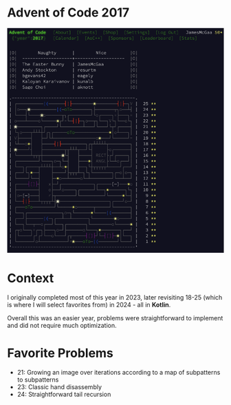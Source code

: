 # Advent of Code 2017

![AOC Image](2017stars.png)
# Context

I originally completed most of this year in 2023, later revisiting 18-25 (which is where I will select favorites from) in 2024 - all in **Kotlin**.

Overall this was an easier year, problems were straightforward to implement and did not require much optimization.
# Favorite Problems 

- 21: Growing an image over iterations according to a map of subpatterns to subpatterns
- 23: Classic hand disassembly
- 24: Straightforward tail recursion